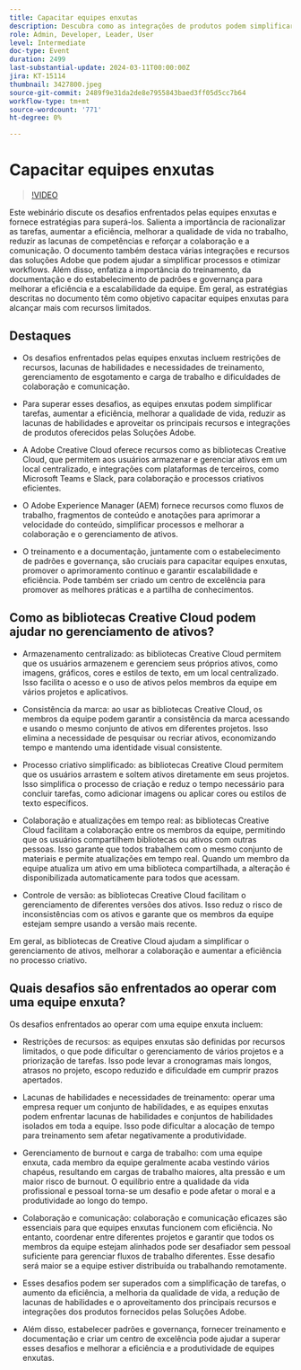```yaml
---
title: Capacitar equipes enxutas
description: Descubra como as integrações de produtos podem simplificar o gerenciamento do fluxo de trabalho digital, aprimorar a colaboração em equipe, garantir que você tenha uma equipe eficiente e dimensionar seus processos comerciais.
role: Admin, Developer, Leader, User
level: Intermediate
doc-type: Event
duration: 2499
last-substantial-update: 2024-03-11T00:00:00Z
jira: KT-15114
thumbnail: 3427800.jpeg
source-git-commit: 2489f9e31da2de8e7955843baed3ff05d5cc7b64
workflow-type: tm+mt
source-wordcount: '771'
ht-degree: 0%

---
```



# Capacitar equipes enxutas

>[!VIDEO](https://video.tv.adobe.com/v/3427800/?learn=on)

Este webinário discute os desafios enfrentados pelas equipes enxutas e fornece estratégias para superá-los. Salienta a importância de racionalizar as tarefas, aumentar a eficiência, melhorar a qualidade de vida no trabalho, reduzir as lacunas de competências e reforçar a colaboração e a comunicação. O documento também destaca várias integrações e recursos das soluções Adobe que podem ajudar a simplificar processos e otimizar workflows. Além disso, enfatiza a importância do treinamento, da documentação e do estabelecimento de padrões e governança para melhorar a eficiência e a escalabilidade da equipe. Em geral, as estratégias descritas no documento têm como objetivo capacitar equipes enxutas para alcançar mais com recursos limitados.

## Destaques

* Os desafios enfrentados pelas equipes enxutas incluem restrições de recursos, lacunas de habilidades e necessidades de treinamento, gerenciamento de esgotamento e carga de trabalho e dificuldades de colaboração e comunicação.

* Para superar esses desafios, as equipes enxutas podem simplificar tarefas, aumentar a eficiência, melhorar a qualidade de vida, reduzir as lacunas de habilidades e aproveitar os principais recursos e integrações de produtos oferecidos pelas Soluções Adobe.

* A Adobe Creative Cloud oferece recursos como as bibliotecas Creative Cloud, que permitem aos usuários armazenar e gerenciar ativos em um local centralizado, e integrações com plataformas de terceiros, como Microsoft Teams e Slack, para colaboração e processos criativos eficientes.

* O Adobe Experience Manager (AEM) fornece recursos como fluxos de trabalho, fragmentos de conteúdo e anotações para aprimorar a velocidade do conteúdo, simplificar processos e melhorar a colaboração e o gerenciamento de ativos.

* O treinamento e a documentação, juntamente com o estabelecimento de padrões e governança, são cruciais para capacitar equipes enxutas, promover o aprimoramento contínuo e garantir escalabilidade e eficiência. Pode também ser criado um centro de excelência para promover as melhores práticas e a partilha de conhecimentos.

## Como as bibliotecas Creative Cloud podem ajudar no gerenciamento de ativos?

* Armazenamento centralizado: as bibliotecas Creative Cloud permitem que os usuários armazenem e gerenciem seus próprios ativos, como imagens, gráficos, cores e estilos de texto, em um local centralizado. Isso facilita o acesso e o uso de ativos pelos membros da equipe em vários projetos e aplicativos.

* Consistência da marca: ao usar as bibliotecas Creative Cloud, os membros da equipe podem garantir a consistência da marca acessando e usando o mesmo conjunto de ativos em diferentes projetos. Isso elimina a necessidade de pesquisar ou recriar ativos, economizando tempo e mantendo uma identidade visual consistente.

* Processo criativo simplificado: as bibliotecas Creative Cloud permitem que os usuários arrastem e soltem ativos diretamente em seus projetos. Isso simplifica o processo de criação e reduz o tempo necessário para concluir tarefas, como adicionar imagens ou aplicar cores ou estilos de texto específicos.

* Colaboração e atualizações em tempo real: as bibliotecas Creative Cloud facilitam a colaboração entre os membros da equipe, permitindo que os usuários compartilhem bibliotecas ou ativos com outras pessoas. Isso garante que todos trabalhem com o mesmo conjunto de materiais e permite atualizações em tempo real. Quando um membro da equipe atualiza um ativo em uma biblioteca compartilhada, a alteração é disponibilizada automaticamente para todos que acessam.

* Controle de versão: as bibliotecas Creative Cloud facilitam o gerenciamento de diferentes versões dos ativos. Isso reduz o risco de inconsistências com os ativos e garante que os membros da equipe estejam sempre usando a versão mais recente.

Em geral, as bibliotecas de Creative Cloud ajudam a simplificar o gerenciamento de ativos, melhorar a colaboração e aumentar a eficiência no processo criativo.

## Quais desafios são enfrentados ao operar com uma equipe enxuta?

Os desafios enfrentados ao operar com uma equipe enxuta incluem:

* Restrições de recursos: as equipes enxutas são definidas por recursos limitados, o que pode dificultar o gerenciamento de vários projetos e a priorização de tarefas. Isso pode levar a cronogramas mais longos, atrasos no projeto, escopo reduzido e dificuldade em cumprir prazos apertados.

* Lacunas de habilidades e necessidades de treinamento: operar uma empresa requer um conjunto de habilidades, e as equipes enxutas podem enfrentar lacunas de habilidades e conjuntos de habilidades isolados em toda a equipe. Isso pode dificultar a alocação de tempo para treinamento sem afetar negativamente a produtividade.

* Gerenciamento de burnout e carga de trabalho: com uma equipe enxuta, cada membro da equipe geralmente acaba vestindo vários chapéus, resultando em cargas de trabalho maiores, alta pressão e um maior risco de burnout. O equilíbrio entre a qualidade da vida profissional e pessoal torna-se um desafio e pode afetar o moral e a produtividade ao longo do tempo.

* Colaboração e comunicação: colaboração e comunicação eficazes são essenciais para que equipes enxutas funcionem com eficiência. No entanto, coordenar entre diferentes projetos e garantir que todos os membros da equipe estejam alinhados pode ser desafiador sem pessoal suficiente para gerenciar fluxos de trabalho diferentes. Esse desafio será maior se a equipe estiver distribuída ou trabalhando remotamente.

* Esses desafios podem ser superados com a simplificação de tarefas, o aumento da eficiência, a melhoria da qualidade de vida, a redução de lacunas de habilidades e o aproveitamento dos principais recursos e integrações dos produtos fornecidos pelas Soluções Adobe.

* Além disso, estabelecer padrões e governança, fornecer treinamento e documentação e criar um centro de excelência pode ajudar a superar esses desafios e melhorar a eficiência e a produtividade de equipes enxutas.